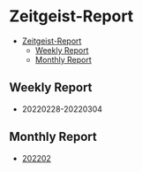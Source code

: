 # Zeitgeist-Report

- [Zeitgeist-Report](#zeitgeist-report)
  - [Weekly Report](#weekly-report)
  - [Monthly Report](#monthly-report)

## Weekly Report

- 20220228-20220304

## Monthly Report

- [202202](./Monthly-Reports/202202-en.md)
